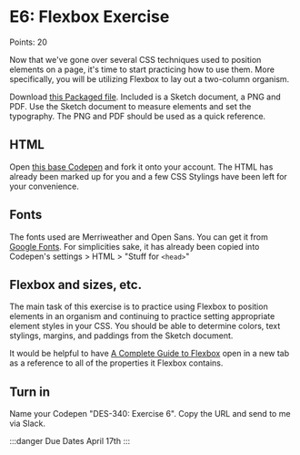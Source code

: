  # E6: Flexbox Exercise

Points: 20

Now that we've gone over several CSS techniques used to position elements on a page, it's time to start practicing how to use them. More specifically, you will be utilizing Flexbox to lay out a two-column organism. 

Download [this Packaged file](/assets/#). Included is a Sketch document, a PNG and PDF. Use the Sketch document to measure elements and set the typography. The PNG and PDF should be used as a quick reference.


## HTML

Open [this base Codepen](https://codepen.io/rubyfleener/pen/pYMewp) and fork it onto your account. The HTML has already been marked up for you and a few CSS Stylings have been left for your convenience. 


## Fonts

The fonts used are Merriweather and Open Sans. You can get it from [Google Fonts](https://fonts.google.com/). For simplicities sake, it has already been copied into Codepen's settings > HTML > "Stuff for `<head>`"

## Flexbox and sizes, etc.

The main task of this exercise is to practice using Flexbox to position elements in an organism and continuing to practice setting appropriate element styles in your CSS. You should be able to determine colors, text stylings, margins, and paddings from the Sketch document.

It would be helpful to have [A Complete Guide to Flexbox](https://css-tricks.com/snippets/css/a-guide-to-flexbox/) open in a new tab as a reference to all of the properties it Flexbox contains. 


## Turn in

Name your Codepen "DES-340: Exercise 6". Copy the URL and send to me via Slack.

:::danger Due Dates
April 17th
:::



